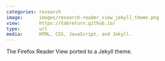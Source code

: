 ```yaml
---
categories: research
image:      images/research-reader_view_jekyll_theme.png
view:       https://tabreturn.github.io/
type:       url
media:      HTML, CSS, JavaScript, and Jekyll.
---
```

The Firefox Reader View ported to a Jekyll theme.
